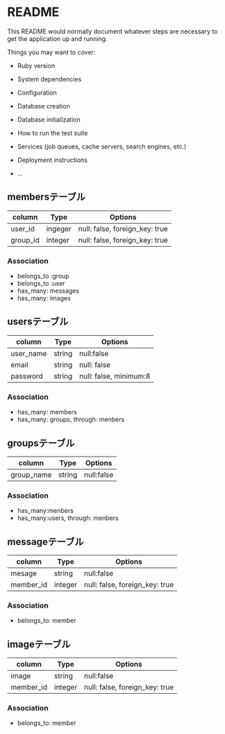 # README

This README would normally document whatever steps are necessary to get the
application up and running.

Things you may want to cover:

* Ruby version

* System dependencies

* Configuration

* Database creation

* Database initialization

* How to run the test suite

* Services (job queues, cache servers, search engines, etc.)

* Deployment instructions

* ...

## membersテーブル

|column|Type|Options|
|-----|----|-------|
|user_id|ingeger|null: false, foreign_key: true|
|group_id|integer|null: false, foreign_key: true|

### Association

- belongs_to :group
- belongs_to :user
- has_many: messages
- has_many: images

## usersテーブル

|column|Type|Options|
|-----|----|-------|
|user_name|string|null:false|
|email|string|null: false|
|password|string|null: false, minimum:8|

### Association

- has_many: members
- has_many: groups, through: menbers

## groupsテーブル

|column|Type|Options|
|-----|----|-------|
|group_name|string|null:false|


### Association

- has_many:menbers
- has_many:users, through: menbers



## messageテーブル

|column|Type|Options|
|-----|----|-------|
|mesage|string|null:false|
|member_id|integer|null: false, foreign_key: true|

### Association
- belongs_to: member

## imageテーブル

|column|Type|Options|
|-----|----|-------|
|image|string|null:false|
|member_id|integer|null: false, foreign_key: true|

### Association
- belongs_to: member
